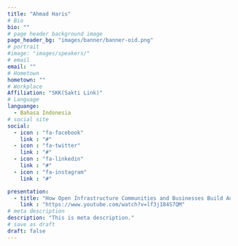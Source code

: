 ```yaml
---
title: "Ahmad Haris"
# Bio
bio: ""
# page header background image
page_header_bg: "images/banner/banner-oid.png"
# portrait
#image: "images/speakers/"
# email
email: ""
# Hometown
hometown: ""
# Workplace
Affiliation: "SKK(Sakti Link)"
# Language
languange:
  - Bahasa Indonesia
# social site
social:
  - icon : "fa-facebook"
    link : "#"
  - icon : "fa-twitter"
    link : "#"
  - icon : "fa-linkedin"
    link : "#"
  - icon : "fa-instagram"
    link : "#"

presentation:
  - title: "How Open Infrastructure Communities and Businesses Build Advantageous Collaborations"
    link : "https://www.youtube.com/watch?v=lf3j184S7QM"
# meta description
description: "This is meta description."
# save as draft
draft: false
---
```

